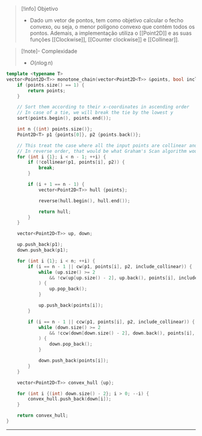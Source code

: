 > [!info] Objetivo
> - Dado um vetor de pontos, tem como objetivo calcular o fecho convexo, ou seja, o menor polígono convexo que contém todos os pontos. Ademais, a implementação utiliza o [[Point2D]] e as suas funções [[Clockwise]], [[Counter clockwise]] e [[Collinear]].

> [!note]- Complexidade
> - $O(n \log n)$

```cpp
template <typename T>
vector<Point2D<T>> monotone_chain(vector<Point2D<T>> &points, bool include_collinear = false) {
	if (points.size() == 1) {
		return points;
	}

	// Sort them according to their x-coordinates in ascending order
	// In case of a tie, we will break the tie by the lowest y
	sort(points.begin(), points.end());

    int n {(int) points.size()};
    Point2D<T> p1 {points[0]}, p2 {points.back()};

    // This treat the case where all the input points are collinear and return the input
    // In reverse order, that would be what Graham's Scan algorithm would return
	for (int i {1}; i < n - 1; ++i) {
        if (!collinear(p1, points[i], p2)) {
            break;
        }

        if (i + 1 == n - 1) {
            vector<Point2D<T>> hull {points};

            reverse(hull.begin(), hull.end());

            return hull;
        }
	}

	vector<Point2D<T>> up, down;

    up.push_back(p1);
    down.push_back(p1);

    for (int i {1}; i < n; ++i) {
        if (i == n - 1 || cw(p1, points[i], p2, include_collinear)) {
            while (up.size() >= 2 
                && !cw(up[up.size() - 2], up.back(), points[i], include_collinear)
            ) {
                up.pop_back();
            }

            up.push_back(points[i]);
        }

        if (i == n - 1 || ccw(p1, points[i], p2, include_collinear)) {
            while (down.size() >= 2
                && !ccw(down[down.size() - 2], down.back(), points[i], include_collinear)
            ) {
                down.pop_back();
            }

            down.push_back(points[i]);
        }
    }

	vector<Point2D<T>> convex_hull {up};

	for (int i {(int) down.size() - 2}; i > 0; --i) {
		convex_hull.push_back(down[i]);
	}

	return convex_hull;
}
```

---